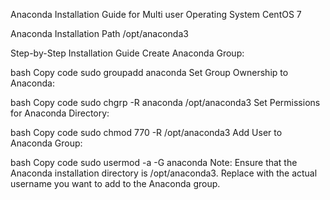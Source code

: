 Anaconda Installation Guide for Multi user
Operating System
CentOS 7

Anaconda Installation Path
/opt/anaconda3

Step-by-Step Installation Guide
Create Anaconda Group:

bash
Copy code
sudo groupadd anaconda
Set Group Ownership to Anaconda:

bash
Copy code
sudo chgrp -R anaconda /opt/anaconda3
Set Permissions for Anaconda Directory:

bash
Copy code
sudo chmod 770 -R /opt/anaconda3
Add User to Anaconda Group:

bash
Copy code
sudo usermod -a -G anaconda <username>
Note:
Ensure that the Anaconda installation directory is /opt/anaconda3.
Replace <username> with the actual username you want to add to the Anaconda group.
